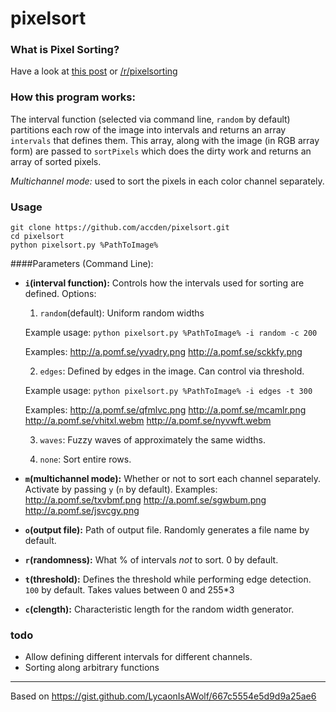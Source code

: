 # pixelsort

### What is Pixel Sorting?

Have a look at [this post](http://satyarth.me/articles/pixel-sorting/) or [/r/pixelsorting](http://www.reddit.com/r/pixelsorting/top/)

### How this program works:

The interval function (selected via command line, `random` by default) partitions each row of the image into intervals and returns an array `intervals` that defines them. This array, along with the image (in RGB array form) are passed to `sortPixels` which does the dirty work and returns an array of sorted pixels.

*Multichannel mode:* used to sort the pixels in each color channel separately.

### Usage
```
git clone https://github.com/accden/pixelsort.git
cd pixelsort
python pixelsort.py %PathToImage%
```
####Parameters (Command Line):

* **`i`(interval function):** Controls how the intervals used for sorting are defined. Options:

	1. `random`(default): Uniform random widths

	Example usage: `python pixelsort.py %PathToImage% -i random -c 200`

	Examples: http://a.pomf.se/yvadry.png http://a.pomf.se/sckkfy.png

	2. `edges`: Defined by edges in the image. Can control via threshold.

	Example usage: `python pixelsort.py %PathToImage% -i edges -t 300`

	Examples: http://a.pomf.se/qfmlvc.png http://a.pomf.se/mcamlr.png http://a.pomf.se/vhitxl.webm http://a.pomf.se/nyvwft.webm

	3. `waves`: Fuzzy waves of approximately the same widths.
	
	4. `none`: Sort entire rows.

* **`m`(multichannel mode):** Whether or not to sort each channel separately. Activate by passing `y` (`n` by default).
Examples: http://a.pomf.se/txvbmf.png http://a.pomf.se/sgwbum.png http://a.pomf.se/jsvcgy.png

* **`o`(output file):** Path of output file. Randomly generates a file name by default.

* **`r`(randomness):** What % of intervals *not* to sort. 0 by default.

* **`t`(threshold):** Defines the threshold while performing edge detection. `100` by default. Takes values between 0 and 255*3

* **`c`(clength):** Characteristic length for the random width generator.

### todo

* Allow defining different intervals for different channels.
* Sorting along arbitrary functions

---

Based on https://gist.github.com/LycaonIsAWolf/667c5554e5d9d9a25ae6